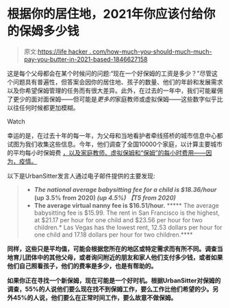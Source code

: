 # 根据你的居住地，2021年你应该付给你的保姆多少钱

> 原文:[https://life hacker . com/how-much-you-should-much-much-pay-you-butter-in-2021-based-1846627158](https://lifehacker.com/how-much-you-should-pay-your-babysitter-in-2021-based-1846627158)

这是每个父母都会在某个时候问的问题:“现在一个好保姆的工资是多少？”尽管这个问题具有普遍性，但答案会因你的居住地、孩子的数量、他们的年龄和发展需求以及你希望保姆管理的任务而有很大差异。此外，在过去的一年中，我们可能雇佣了更少的面对面保姆——但可能是*更多的*家庭教师或虚拟保姆——这些数字似乎比以往任何时候都更加模糊。

Watch

幸运的是，在过去十年的每一年，为父母和当地看护者牵线搭桥的城市信息中心都试图为我们收集这些信息。今年，他们调查了全国10000个家庭，以计算主要城市 的平均每小时保姆费 [，以及家庭教师、虚拟保姆和“保姆”的每小时费用——因为，疫情。](https://blog.urbansitter.com/babysitting-rates/)

以下是UrbanSitter发言人通过电子邮件提供的主要发现:

> *   ***The national average babysitting fee for a child is $18.36/hour* (up 3.5% from 2020) ***(up 4.5%) 【T5 from 2020)*****
> *   ****The average virtual nanny fee is $16.51/hour.****
> *****   The average babysitting fee is $15.99\. The rent in San Francisco is the highest, at $21.17 per hour for one child and $23.56 per hour for two children.*   Las Vegas has the lowest rent, 12.53 dollars per hour for one child and 17.18 dollars per hour for two children.****

****同样，这些只是平均值，可能会根据您所在的地区或特定需求而有所不同。调查当地育儿团体中的其他父母，或者询问附近的朋友和家人他们支付多少钱，或者如果他们自己照看孩子，他们的费率是多少，也是有帮助的。****

****如果你正在寻找一个新保姆，现在可能是一个好时机。根据UrbanSitter对保姆的调查，55%的人说他们要么现在找不到保姆工作，要么工作比他们希望的少。另外45%的人说，他们要么在正常时间工作，要么故意不做保姆。****